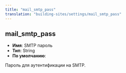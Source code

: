 ```yaml
---
title: "mail_smtp_pass"
translation: "building-sites/settings/mail_smtp_pass"
---
```


## mail_smtp_pass

-   **Имя**: SMTP пароль
-   **Тип**: String
-   **По умолчанию**:

Пароль для аутентификации на SMTP.
